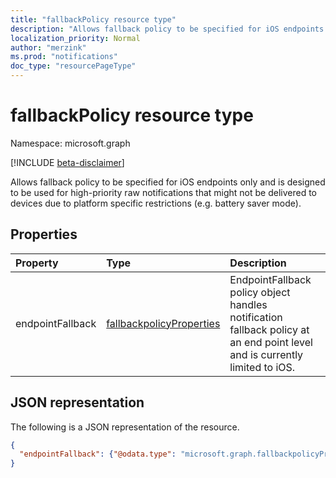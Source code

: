 ```yaml
---
title: "fallbackPolicy resource type"
description: "Allows fallback policy to be specified for iOS endpoints only and is designed to be used for high-priority raw notifications. "
localization_priority: Normal
author: "merzink"
ms.prod: "notifications"
doc_type: "resourcePageType"
---
```


# fallbackPolicy resource type

Namespace: microsoft.graph

[!INCLUDE [beta-disclaimer](../../includes/beta-disclaimer.md)]

Allows fallback policy to be specified for iOS endpoints only and is designed to be used for high-priority raw notifications that might not be delivered to devices due to platform specific restrictions (e.g. battery saver mode).

## Properties

| Property     | Type        | Description |
|:-------------|:------------|:------------|
| endpointFallback | [fallbackpolicyProperties](fallbackpolicyproperties.md) | EndpointFallback policy object handles notification fallback policy at an end point level and is currently limited to iOS. |   


## JSON representation

The following is a JSON representation of the resource.

<!-- {
  "blockType": "resource",
  "optionalProperties": [

  ],
  "@odata.type": "microsoft.graph.fallbackpolicy",
  "baseType": null
}-->

```json
{
  "endpointFallback": {"@odata.type": "microsoft.graph.fallbackpolicyProperties"}
}
```

<!-- uuid: 16cd6b66-4b1a-43a1-adaf-3a886856ed98
2019-02-04 14:57:30 UTC -->
<!-- {
  "type": "#page.annotation",
  "description": "fallbackpolicy resource",
  "keywords": "",
  "section": "documentation",
  "tocPath": ""
}-->


